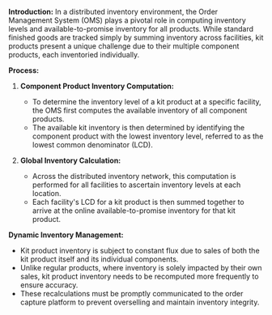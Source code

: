**Introduction:**
In a distributed inventory environment, the Order Management System (OMS) plays a pivotal role in computing inventory levels and available-to-promise inventory for all products. While standard finished goods are tracked simply by summing inventory across facilities, kit products present a unique challenge due to their multiple component products, each inventoried individually.

**Process:**

1. **Component Product Inventory Computation:**
   - To determine the inventory level of a kit product at a specific facility, the OMS first computes the available inventory of all component products.
   - The available kit inventory is then determined by identifying the component product with the lowest inventory level, referred to as the lowest common denominator (LCD).

2. **Global Inventory Calculation:**
   - Across the distributed inventory network, this computation is performed for all facilities to ascertain inventory levels at each location.
   - Each facility's LCD for a kit product is then summed together to arrive at the online available-to-promise inventory for that kit product.

**Dynamic Inventory Management:**
- Kit product inventory is subject to constant flux due to sales of both the kit product itself and its individual components.
- Unlike regular products, where inventory is solely impacted by their own sales, kit product inventory needs to be recomputed more frequently to ensure accuracy.
- These recalculations must be promptly communicated to the order capture platform to prevent overselling and maintain inventory integrity.